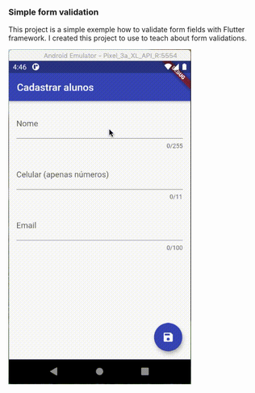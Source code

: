 ### Simple form validation ###

This project is a simple exemple how to validate form fields with Flutter framework.
I created this project to use to teach about form validations.


![Image](form_validation.gif)